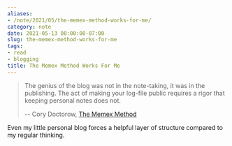 ```yaml
---
aliases:
- /note/2021/05/the-memex-method-works-for-me/
category: note
date: 2021-05-13 00:00:00-07:00
slug: the-memex-method-works-for-me
tags:
- read
- blogging
title: The Memex Method Works For Me
---
```



 > 
 > The genius of the blog was not in the note-taking, it was in the publishing.
 > The act of making your log-file public requires a rigor that keeping personal
 > notes does not.
 > 
 > -- Cory Doctorow, [The Memex Method](https://doctorow.medium.com/the-memex-method-238c71f2fb46)

Even my little personal blog forces a helpful layer of structure compared to my regular thinking.
